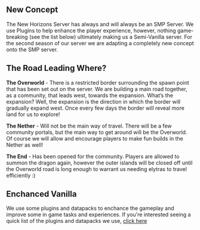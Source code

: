 ## New Concept

The New Horizons Server has always and will always be an SMP Server. We use Plugins to help enhance the player experience, however, nothing game-breaking (see the list below) ultimately making us a Semi-Vanilla server. For the second season of our server we are adapting a completely new concept onto the SMP server.


## The Road Leading Where?

**The Overworld** - There is a restricted border surrounding the spawn point that has been set out on the server. We are building a main road together, as a community, that leads west, towards the expansion. What’s the expansion? Well, the expansion is the direction in which the border will gradually expand west. Once every few days the border will reveal more land for us to explore!


**The Nether** - Will not be the main way of travel. There will be a few community portals, but the main way to get around will be the Overworld. Of course we will allow and encourage players to make fun builds in the Nether as well!


**The End** - Has been opened for the community. Players are allowed to summon the dragon again, however the outer islands will be closed off until the Overworld road is long enough to warrant us needing elytras to travel efficiently :)

## Enchanced Vanilla

We use some plugins and datapacks to enchance the gameplay and improve some in game tasks and experiences. If you're interested seeing a quick list of the plugins and datapacks we use, [click here](https://github.com/NewHorizonsMC/.github/wiki#6-plugins)
